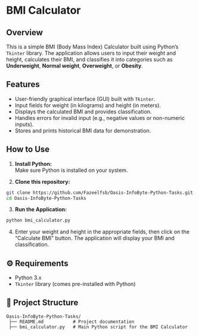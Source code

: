 # BMI Calculator

## Overview

This is a simple BMI (Body Mass Index) Calculator built using Python’s `Tkinter` library. The application allows users to input their weight and height, calculates their BMI, and classifies it into categories such as **Underweight**, **Normal weight**, **Overweight**, or **Obesity**.

## Features

- User-friendly graphical interface (GUI) built with `Tkinter`.
- Input fields for weight (in kilograms) and height (in meters).
- Displays the calculated BMI and provides classification.
- Handles errors for invalid input (e.g., negative values or non-numeric inputs).
- Stores and prints historical BMI data for demonstration.

## How to Use

1. **Install Python:**  
   Make sure Python is installed on your system.

2. **Clone this repository:**
```bash
git clone https://github.com/Fazeelfsb/Oasis-InfoByte-Python-Tasks.git
cd Oasis-InfoByte-Python-Tasks

```
3. **Run the Application:**
```bash
python bmi_calculator.py
```
4. Enter your weight and height in the appropriate fields, then click on the “Calculate BMI” button. The application will display your BMI and classification.

## ⚙️ Requirements

- Python 3.x 
- `Tkinter` library (comes pre-installed with Python)

## 📂 Project Structure

```plaintext
Oasis-InfoByte-Python-Tasks/
 ├── README.md           # Project documentation
 ├── bmi_calculator.py   # Main Python script for the BMI Calculator
 
 
